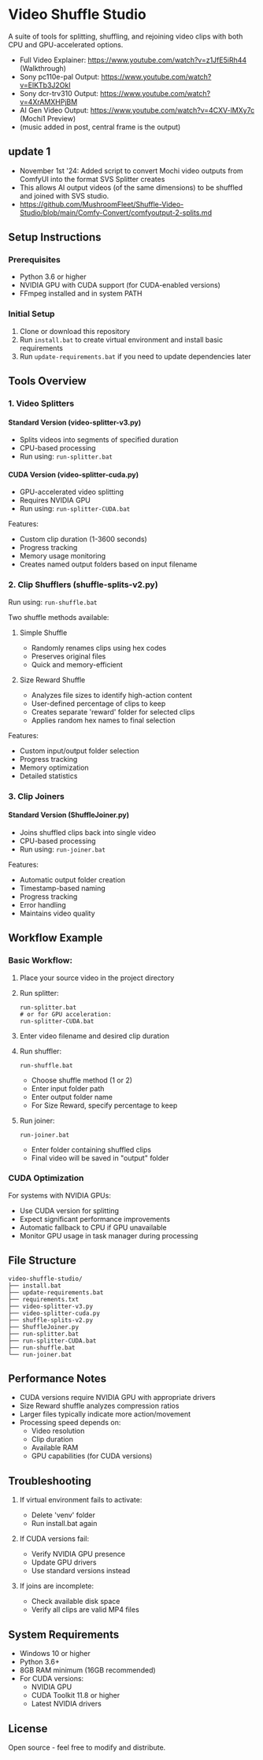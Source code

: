 # Video Shuffle Studio

A suite of tools for splitting, shuffling, and rejoining video clips with both CPU and GPU-accelerated options.

- Full Video Explainer: https://www.youtube.com/watch?v=z1JfE5iRh44 (Walkthrough)
- Sony pc110e-pal Output: https://www.youtube.com/watch?v=ElKTb3J2OkI
- Sony dcr-trv310 Output: https://www.youtube.com/watch?v=4XrAMXHPjBM
- AI Gen Video Output: https://www.youtube.com/watch?v=4CXV-lMXy7c (Mochi1 Preview)
- (music added in post, central frame is the output)

## update 1
- November 1st '24: Added script to convert Mochi video outputs from ComfyUI into the format SVS Splitter creates
- This allows AI output videos (of the same dimensions) to be shuffled and joined with SVS studio.
- https://github.com/MushroomFleet/Shuffle-Video-Studio/blob/main/Comfy-Convert/comfyoutput-2-splits.md

## Setup Instructions

### Prerequisites
- Python 3.6 or higher
- NVIDIA GPU with CUDA support (for CUDA-enabled versions)
- FFmpeg installed and in system PATH

### Initial Setup
1. Clone or download this repository
2. Run `install.bat` to create virtual environment and install basic requirements
3. Run `update-requirements.bat` if you need to update dependencies later

## Tools Overview

### 1. Video Splitters

#### Standard Version (video-splitter-v3.py)
- Splits videos into segments of specified duration
- CPU-based processing
- Run using: `run-splitter.bat`

#### CUDA Version (video-splitter-cuda.py)
- GPU-accelerated video splitting
- Requires NVIDIA GPU
- Run using: `run-splitter-CUDA.bat`

Features:
- Custom clip duration (1-3600 seconds)
- Progress tracking
- Memory usage monitoring
- Creates named output folders based on input filename

### 2. Clip Shufflers (shuffle-splits-v2.py)

Run using: `run-shuffle.bat`

Two shuffle methods available:
1. Simple Shuffle
   - Randomly renames clips using hex codes
   - Preserves original files
   - Quick and memory-efficient

2. Size Reward Shuffle
   - Analyzes file sizes to identify high-action content
   - User-defined percentage of clips to keep
   - Creates separate 'reward' folder for selected clips
   - Applies random hex names to final selection

Features:
- Custom input/output folder selection
- Progress tracking
- Memory optimization
- Detailed statistics

### 3. Clip Joiners

#### Standard Version (ShuffleJoiner.py)
- Joins shuffled clips back into single video
- CPU-based processing
- Run using: `run-joiner.bat`

Features:
- Automatic output folder creation
- Timestamp-based naming
- Progress tracking
- Error handling
- Maintains video quality

## Workflow Example

### Basic Workflow:
1. Place your source video in the project directory
2. Run splitter:
   ```
   run-splitter.bat
   # or for GPU acceleration:
   run-splitter-CUDA.bat
   ```
3. Enter video filename and desired clip duration

4. Run shuffler:
   ```
   run-shuffle.bat
   ```
   - Choose shuffle method (1 or 2)
   - Enter input folder path
   - Enter output folder name
   - For Size Reward, specify percentage to keep

5. Run joiner:
   ```
   run-joiner.bat
   ```
   - Enter folder containing shuffled clips
   - Final video will be saved in "output" folder

### CUDA Optimization
For systems with NVIDIA GPUs:
- Use CUDA version for splitting
- Expect significant performance improvements
- Automatic fallback to CPU if GPU unavailable
- Monitor GPU usage in task manager during processing

## File Structure
```
video-shuffle-studio/
├── install.bat
├── update-requirements.bat
├── requirements.txt
├── video-splitter-v3.py
├── video-splitter-cuda.py
├── shuffle-splits-v2.py
├── ShuffleJoiner.py
├── run-splitter.bat
├── run-splitter-CUDA.bat
├── run-shuffle.bat
└── run-joiner.bat
```

## Performance Notes
- CUDA versions require NVIDIA GPU with appropriate drivers
- Size Reward shuffle analyzes compression ratios
- Larger files typically indicate more action/movement
- Processing speed depends on:
  - Video resolution
  - Clip duration
  - Available RAM
  - GPU capabilities (for CUDA versions)

## Troubleshooting
1. If virtual environment fails to activate:
   - Delete 'venv' folder
   - Run install.bat again

2. If CUDA versions fail:
   - Verify NVIDIA GPU presence
   - Update GPU drivers
   - Use standard versions instead

3. If joins are incomplete:
   - Check available disk space
   - Verify all clips are valid MP4 files

## System Requirements
- Windows 10 or higher
- Python 3.6+
- 8GB RAM minimum (16GB recommended)
- For CUDA versions:
  - NVIDIA GPU
  - CUDA Toolkit 11.8 or higher
  - Latest NVIDIA drivers

## License
Open source - feel free to modify and distribute.
